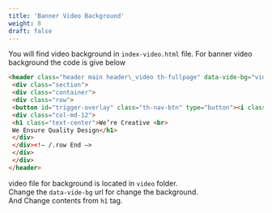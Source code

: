 ```yaml
---
title: 'Banner Video Background'
weight: 8
draft: false
---
```

You will find video background in `index-video.html` file. For banner video background the code is give below

```html
<header class="header main header\_video th-fullpage" data-vide-bg="video/ocean">
 <div class="section">
 <div class="container">
 <div class="row">
 <button id="trigger-overlay" class="th-nav-btn" type="button"><i class="tf-ion-android-menu"></i></button>
 <div class="col-md-12">
 <h1 class="text-center">We’re Creative <br>
 We Ensure Quality Design</h1>
 </div>
 </div><!– /.row End –>
 </div>
 </div>
</header>
```

video file for background is located in `video` folder.  
Change the `data-vide-bg` url for change the background.  
And Change contents from `h1` tag.